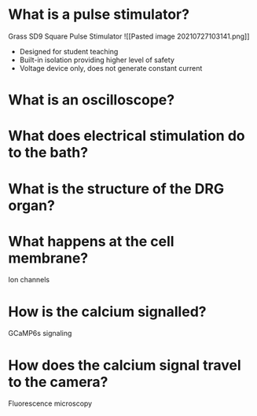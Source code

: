 # What is a pulse stimulator?
Grass SD9 Square Pulse Stimulator
![[Pasted image 20210727103141.png]]
- Designed for student teaching
- Built-in isolation providing higher level of safety
- Voltage device only, does not generate constant current
# What is an oscilloscope?
# What does electrical stimulation do to the bath?
# What is the structure of the DRG organ?
# What happens at the cell membrane?

Ion channels
# How is the calcium signalled?

GCaMP6s signaling
# How does the calcium signal travel to the camera?
Fluorescence microscopy
